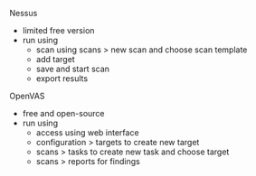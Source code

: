 
Nessus 
- limited free version 
- run using 
	- scan using scans > new scan and choose scan template
	- add target
	- save and start scan 
	- export results 

OpenVAS
- free and open-source 
- run using 
	- access using web interface 
	- configuration > targets to create new target 
	- scans > tasks to create new task and choose target
	- scans > reports for findings 